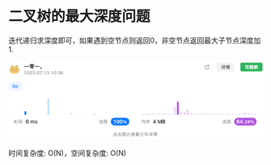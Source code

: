 # 二叉树的最大深度问题

迭代递归求深度即可，如果遇到空节点则返回0，非空节点返回最大子节点深度加1.  

![img_1.png](img.png)

时间复杂度: O(N)，空间复杂度: O(N)